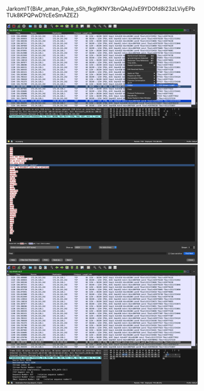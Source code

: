 JarkomIT{BiAr_aman_Pake_sSh_fkg9KNY3bnQAqUxE9YDOfd8i23zLViyEPbTUk8KPQPwDYcEeSmAZEZ}

![alt text](image.png)
![alt text](image-1.png)
![alt text](image-2.png)
